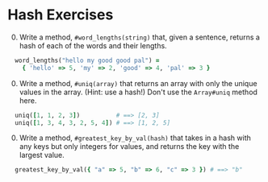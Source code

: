 # Hash Exercises

0. Write a method, `#word_lengths(string)` that, given a sentence, returns a hash of each of the words and their lengths.

  ```ruby
    word_lengths("hello my good good pal") =
      { 'hello' => 5, 'my' => 2, 'good' => 4, 'pal' => 3 }
  ```

0. Write a method, `#uniq(array)` that returns an array with only the unique values in the array. (Hint: use a hash!) Don't use the `Array#uniq` method here.

  ```ruby
    uniq([1, 1, 2, 3])          # ==> [2, 3]
    uniq([1, 3, 4, 3, 2, 5, 4]) # ==> [1, 2, 5]
  ```

0. Write a method, `#greatest_key_by_val(hash)` that takes in a hash with any keys but only integers for values, and returns the key with the largest value.

  ```ruby
    greatest_key_by_val({ "a" => 5, "b" => 6, "c" => 3 }) # ==> "b"
  ```
